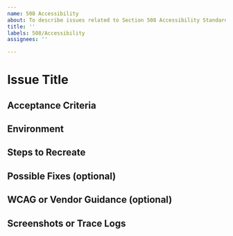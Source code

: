 ```yaml
---
name: 508 Accessibility
about: To describe issues related to Section 508 Accessibility Standards
title: ''
labels: 508/Accessibility
assignees: ''

---
```


# Issue Title
<!-- 
[ERROR TYPE]: 
Brief description of error. I like to use the following for the error
type. They are a help for searching and sorting issues.
---
[SCREENREADER]:
[KEYBOARD]:
[AXE-CORE]:
[COGNITION]:
[COLOR]:

## Issue
<!-- This is a detailed description of the issue. It should include a restatement of the issue title, and provide more background information. -->

## Acceptance Criteria
<!-- As a keyboard user, I want to open the Level of Coverage widget by pressing Spacebar or pressing Enter. These keypress actions should not interfere with the mouse click event also opening the widget. -->

## Environment
<!-- 
* Operating System, including `<VERSION>` or "latest"
* Browser,including `<VERSION>` or "latest"
* Screenreading device, if applicable
* Server destination (localhost, Docker container, staging, production)
-->

## Steps to Recreate
<!--
1. Enter `<IP ADDRESS>` in browser
2. Start screenreading device listed in Environment
3. Navigate to the second step by tabbing to Continue button, pressing Spacebar
4. Tab 3 times until Select Level of Coverage button has keyboard focus. The button should have a light blue halo around it.
5. Press Spacebar to open the Level of Coverage widget
6. Verify the widget does not open when Spacebar is pressed
-->

## Possible Fixes (optional)
<!--
If the issue is one that can be fixed easily by changing HTML, CSS, or JavaScript markup, include the snippet in the issue description. If it is a longer fix or you do not have a ready solution, remove this section.

```html
<button
  aria-label="Open Level of Coverage Tool"
  class="adc-c-button adc-c-button--large"
  type="button"
>
  Level of Coverage
</button>
```
-->

## WCAG or Vendor Guidance (optional)
<!--
* [Making actions keyboard accessible by using keyboard event handlers](https://www.w3.org/WAI/GL/wiki/Making_actions_keyboard_accessible_by_using_keyboard_event_handlers_with_WAI-ARIA_controls)
* [MDN: Using the button role](https://developer.mozilla.org/en-US/docs/Web/Accessibility/ARIA/ARIA_Techniques/Using_the_button_role)
-->

## Screenshots or Trace Logs
<!-- Drop any screenshots or error logs that might be useful for debugging -->
